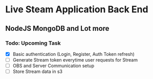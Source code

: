 # Live Steam Application Back End

## NodeJS MongoDB and Lot more

### Todo: Upcoming Task

- [x] Basic authentication (Login, Register, Auth Token refresh)
- [ ] Generate Stream token everytime user requests for Stream
- [ ] OBS and Server Communication setup
- [ ] Store Stream data in s3
